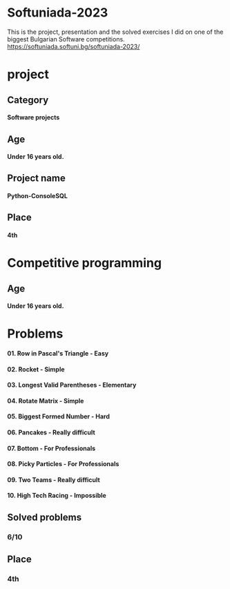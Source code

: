 # Softuniada-2023
This is the project, presentation and the solved exercises I did on one of the biggest Bulgarian Software competitions.
https://softuniada.softuni.bg/softuniada-2023/

# project

## Category
#### Software projects

## Age
#### Under 16 years old.

## Project name
#### Python-ConsoleSQL

## Place
#### 4th


# Competitive programming

## Age
#### Under 16 years old.

# Problems
#### 01. Row in Pascal's Triangle - **Easy**
#### 02. Rocket - **Simple**
#### 03. Longest Valid Parentheses - **Elementary**
#### 04. Rotate Matrix - **Simple**
#### 05. Biggest Formed Number - **Hard**
#### 06. Pancakes - **Really difficult**
#### 07. Bottom - **For Professionals**
#### 08. Picky Particles - **For Professionals**
#### 09. Two Teams - **Really difficult**
#### 10. High Tech Racing - **Impossible**

## Solved problems
### 6/10

## Place
### 4th
